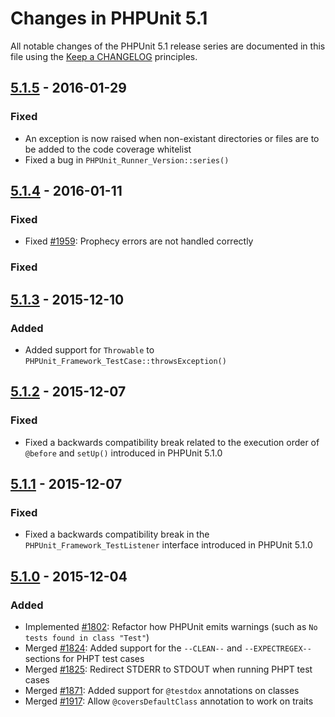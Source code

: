 # Changes in PHPUnit 5.1

All notable changes of the PHPUnit 5.1 release series are documented in this file using the [Keep a CHANGELOG](http://keepachangelog.com/) principles.

## [5.1.5] - 2016-01-29

### Fixed

* An exception is now raised when non-existant directories or files are to be added to the code coverage whitelist
* Fixed a bug in `PHPUnit_Runner_Version::series()`

## [5.1.4] - 2016-01-11

### Fixed

* Fixed [#1959](https://github.com/sebastianbergmann/phpunit/issues/1959): Prophecy errors are not handled correctly

### Fixed

## [5.1.3] - 2015-12-10

### Added

* Added support for `Throwable` to `PHPUnit_Framework_TestCase::throwsException()`

## [5.1.2] - 2015-12-07

### Fixed

* Fixed a backwards compatibility break related to the execution order of `@before` and `setUp()` introduced in PHPUnit 5.1.0

## [5.1.1] - 2015-12-07

### Fixed

* Fixed a backwards compatibility break in the `PHPUnit_Framework_TestListener` interface introduced in PHPUnit 5.1.0

## [5.1.0] - 2015-12-04

### Added

* Implemented [#1802](https://github.com/sebastianbergmann/phpunit/issues/1802): Refactor how PHPUnit emits warnings (such as `No tests found in class "Test"`)
* Merged [#1824](https://github.com/sebastianbergmann/phpunit/issues/1824): Added support for the `--CLEAN--` and `--EXPECTREGEX--` sections for PHPT test cases
* Merged [#1825](https://github.com/sebastianbergmann/phpunit/issues/1825): Redirect STDERR to STDOUT when running PHPT test cases
* Merged [#1871](https://github.com/sebastianbergmann/phpunit/issues/1871): Added support for `@testdox` annotations on classes
* Merged [#1917](https://github.com/sebastianbergmann/phpunit/issues/1917): Allow `@coversDefaultClass` annotation to work on traits

[5.1.5]: https://github.com/sebastianbergmann/phpunit/compare/5.1.4...5.1.5
[5.1.4]: https://github.com/sebastianbergmann/phpunit/compare/5.1.3...5.1.4
[5.1.3]: https://github.com/sebastianbergmann/phpunit/compare/5.1.2...5.1.3
[5.1.2]: https://github.com/sebastianbergmann/phpunit/compare/5.1.1...5.1.2
[5.1.1]: https://github.com/sebastianbergmann/phpunit/compare/5.1.0...5.1.1
[5.1.0]: https://github.com/sebastianbergmann/phpunit/compare/5.0...5.1.0

